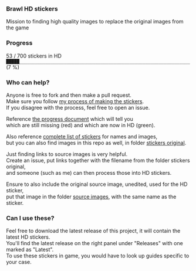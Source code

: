 ### Brawl HD stickers
Mission to finding high quality images to replace the original images from the game

### Progress
53 / 700 stickers in HD  
`█████_________________________________________________________________` (7 %)

### Who can help?
Anyone is free to fork and then make a pull request.  
Make sure you follow [my process of making the stickers](/process.diff).  
If you disagree with the process, feel free to open an issue.

Reference [the progress document](progress.diff) which will tell you  
which are still missing (red) and which are now in HD (green).

Also reference [complete list of stickers](https://www.ssbwiki.com/List_of_stickers_(complete_list)) for names and images,  
but you can also find images in this repo as well, in folder [stickers original](/stickers%20original).

Just finding links to source images is very helpful.  
Create an issue, put links together with the filename from the folder stickers original,  
and someone (such as me) can then process those into HD stickers.

Ensure to also include the original source image, unedited, used for the HD sticker,  
put that image in the folder [source images](/source%20images), with the same name as the sticker.

### Can I use these?
Feel free to download the latest release of this project, it will contain the latest HD stickers.  
You'll find the latest release on the right panel under "Releases" with one marked as "Latest".  
To use these stickers in game, you would have to look up guides specific to your case.
